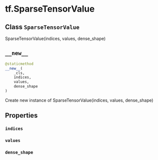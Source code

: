 <div itemscope itemtype="http://developers.google.com/ReferenceObject">
<meta itemprop="name" content="tf.SparseTensorValue" />
<meta itemprop="path" content="Stable" />
<meta itemprop="property" content="indices"/>
<meta itemprop="property" content="values"/>
<meta itemprop="property" content="dense_shape"/>
<meta itemprop="property" content="__new__"/>
</div>

# tf.SparseTensorValue

## Class `SparseTensorValue`



SparseTensorValue(indices, values, dense_shape)

<h2 id="__new__"><code>__new__</code></h2>

``` python
@staticmethod
__new__(
    _cls,
    indices,
    values,
    dense_shape
)
```

Create new instance of SparseTensorValue(indices, values, dense_shape)



## Properties

<h3 id="indices"><code>indices</code></h3>



<h3 id="values"><code>values</code></h3>



<h3 id="dense_shape"><code>dense_shape</code></h3>





